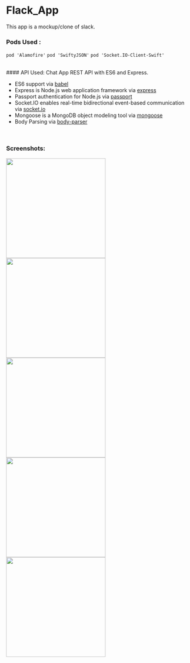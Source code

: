 # Flack_App <br>
This app is a mockup/clone of slack.
<br>

### Pods Used :
```pod 'Alamofire'```
```pod 'SwiftyJSON'```
```pod 'Socket.IO-Client-Swift'```

<br>
#### API Used: 
Chat App REST API with ES6 and Express.

- ES6 support via [babel](https://babeljs.io)
- Express is Node.js web application framework via [express](https://github.com/expressjs/express)
- Passport authentication for Node.js via [passport](https://github.com/passport)
- Socket.IO enables real-time bidirectional event-based communication via [socket.io](https://github.com/socketio/socket.io)
- Mongoose is a MongoDB object modeling tool via [mongoose](https://github.com/Automattic/mongoose)
- Body Parsing via [body-parser](https://github.com/expressjs/body-parser)
<br>

### Screenshots:

<img src="Screenshots/1.PNG" width="270"/> <img src="Screenshots/2.PNG" width="270"/> <img src="Screenshots/3.PNG" width="270"/> <img src="Screenshots/4.PNG" width="270"/> <img src="Screenshots/5.PNG" width="270"/>
